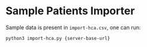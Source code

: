 Sample Patients Importer
========================

Sample data is present in `import-hca.csv`, one can run:

```bash
python3 import-hca.py {server-base-url}
```
